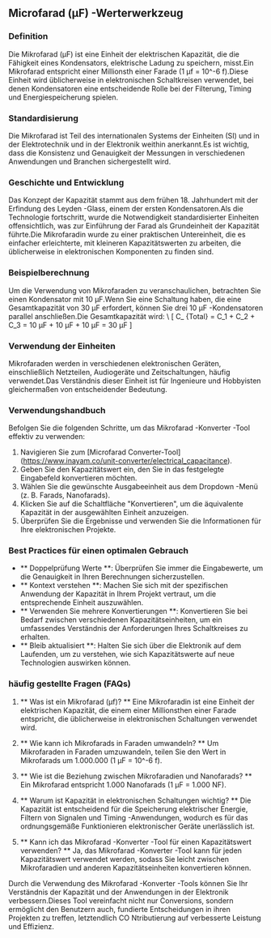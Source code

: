 ## Microfarad (μF) -Werterwerkzeug

### Definition
Die Mikrofarad (μF) ist eine Einheit der elektrischen Kapazität, die die Fähigkeit eines Kondensators, elektrische Ladung zu speichern, misst.Ein Mikrofarad entspricht einer Millionsth einer Farade (1 μf = 10^-6 f).Diese Einheit wird üblicherweise in elektronischen Schaltkreisen verwendet, bei denen Kondensatoren eine entscheidende Rolle bei der Filterung, Timing und Energiespeicherung spielen.

### Standardisierung
Die Mikrofarad ist Teil des internationalen Systems der Einheiten (SI) und in der Elektrotechnik und in der Elektronik weithin anerkannt.Es ist wichtig, dass die Konsistenz und Genauigkeit der Messungen in verschiedenen Anwendungen und Branchen sichergestellt wird.

### Geschichte und Entwicklung
Das Konzept der Kapazität stammt aus dem frühen 18. Jahrhundert mit der Erfindung des Leyden -Glass, einem der ersten Kondensatoren.Als die Technologie fortschritt, wurde die Notwendigkeit standardisierter Einheiten offensichtlich, was zur Einführung der Farad als Grundeinheit der Kapazität führte.Die Mikrofaradin wurde zu einer praktischen Untereinheit, die es einfacher erleichterte, mit kleineren Kapazitätswerten zu arbeiten, die üblicherweise in elektronischen Komponenten zu finden sind.

### Beispielberechnung
Um die Verwendung von Mikrofaraden zu veranschaulichen, betrachten Sie einen Kondensator mit 10 μF.Wenn Sie eine Schaltung haben, die eine Gesamtkapazität von 30 μF erfordert, können Sie drei 10 μF -Kondensatoren parallel anschließen.Die Gesamtkapazität wird:
\ [
C_ {Total} = C_1 + C_2 + C_3 = 10 μF + 10 μF + 10 μF = 30 μF
\]

### Verwendung der Einheiten
Mikrofaraden werden in verschiedenen elektronischen Geräten, einschließlich Netzteilen, Audiogeräte und Zeitschaltungen, häufig verwendet.Das Verständnis dieser Einheit ist für Ingenieure und Hobbyisten gleichermaßen von entscheidender Bedeutung.

### Verwendungshandbuch
Befolgen Sie die folgenden Schritte, um das Mikrofarad -Konverter -Tool effektiv zu verwenden:
1. Navigieren Sie zum [Microfarad Converter-Tool] (https://www.inayam.co/unit-converter/electrical_capacitance).
2. Geben Sie den Kapazitätswert ein, den Sie in das festgelegte Eingabefeld konvertieren möchten.
3. Wählen Sie die gewünschte Ausgabeeinheit aus dem Dropdown -Menü (z. B. Farads, Nanofarads).
4. Klicken Sie auf die Schaltfläche "Konvertieren", um die äquivalente Kapazität in der ausgewählten Einheit anzuzeigen.
5. Überprüfen Sie die Ergebnisse und verwenden Sie die Informationen für Ihre elektronischen Projekte.

### Best Practices für einen optimalen Gebrauch
- ** Doppelprüfung Werte **: Überprüfen Sie immer die Eingabewerte, um die Genauigkeit in Ihren Berechnungen sicherzustellen.
- ** Kontext verstehen **: Machen Sie sich mit der spezifischen Anwendung der Kapazität in Ihrem Projekt vertraut, um die entsprechende Einheit auszuwählen.
- ** Verwenden Sie mehrere Konvertierungen **: Konvertieren Sie bei Bedarf zwischen verschiedenen Kapazitätseinheiten, um ein umfassendes Verständnis der Anforderungen Ihres Schaltkreises zu erhalten.
- ** Bleib aktualisiert **: Halten Sie sich über die Elektronik auf dem Laufenden, um zu verstehen, wie sich Kapazitätswerte auf neue Technologien auswirken können.

### häufig gestellte Fragen (FAQs)

1. ** Was ist ein Mikrofarad (μf)? **
Eine Mikrofaradin ist eine Einheit der elektrischen Kapazität, die einem einer Millionsthen einer Farade entspricht, die üblicherweise in elektronischen Schaltungen verwendet wird.

2. ** Wie kann ich Mikrofarads in Faraden umwandeln? **
Um Mikrofaraden in Faraden umzuwandeln, teilen Sie den Wert in Mikrofarads um 1.000.000 (1 μF = 10^-6 f).

3. ** Wie ist die Beziehung zwischen Mikrofaradien und Nanofarads? **
Ein Mikrofarad entspricht 1.000 Nanofarads (1 μF = 1.000 NF).

4. ** Warum ist Kapazität in elektronischen Schaltungen wichtig? **
Die Kapazität ist entscheidend für die Speicherung elektrischer Energie, Filtern von Signalen und Timing -Anwendungen, wodurch es für das ordnungsgemäße Funktionieren elektronischer Geräte unerlässlich ist.

5. ** Kann ich das Mikrofarad -Konverter -Tool für einen Kapazitätswert verwenden? **
Ja, das Mikrofarad -Konverter -Tool kann für jeden Kapazitätswert verwendet werden, sodass Sie leicht zwischen Mikrofaradien und anderen Kapazitätseinheiten konvertieren können.

Durch die Verwendung des Mikrofarad -Konverter -Tools können Sie Ihr Verständnis der Kapazität und der Anwendungen in der Elektronik verbessern.Dieses Tool vereinfacht nicht nur Conversions, sondern ermöglicht den Benutzern auch, fundierte Entscheidungen in ihren Projekten zu treffen, letztendlich CO Ntributierung auf verbesserte Leistung und Effizienz.